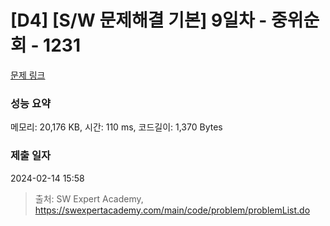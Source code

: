 # [D4] [S/W 문제해결 기본] 9일차 - 중위순회 - 1231 

[문제 링크](https://swexpertacademy.com/main/code/problem/problemDetail.do?contestProbId=AV140YnqAIECFAYD) 

### 성능 요약

메모리: 20,176 KB, 시간: 110 ms, 코드길이: 1,370 Bytes

### 제출 일자

2024-02-14 15:58



> 출처: SW Expert Academy, https://swexpertacademy.com/main/code/problem/problemList.do